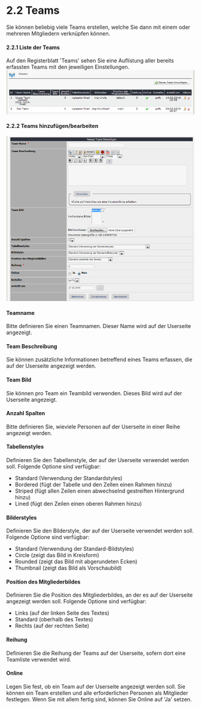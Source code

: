 # 2.2 Teams

Sie können beliebig viele Teams erstellen, welche Sie dann mit einem oder mehreren Mitgliedern verknüpfen können.

#### 2.2.1 Liste der Teams
Auf den Registerblatt 'Teams' sehen Sie eine Auflistung aller bereits erfassten Teams mit den jeweiligen Einstellungen.
![](../assets/2admin_teams_list.png)

#### 2.2.2 Teams hinzufügen/bearbeiten
![](../assets/2admin_teams_add.png)
#### Teamname
Bitte definieren Sie einen Teamnamen. Dieser Name wird auf der Userseite angezeigt.

#### Team Beschreibung
Sie können zusätzliche Informationen betreffend eines Teams erfassen, die auf der Userseite angezeigt werden.

#### Team Bild
Sie können pro Team ein Teambild verwenden. Dieses Bild wird auf der Userseite angezeigt.

#### Anzahl Spalten
Bitte definieren Sie, wieviele Personen auf der Userseite in einer Reihe angezeigt werden.

#### Tabellenstyles
Definieren Sie den Tabellenstyle, der auf der Userseite verwendet werden soll.
Folgende Optione sind verfügbar:
* Standard (Verwendung der Standardstyles)
* Bordered (fügt der Tabelle und den Zellen einen Rahmen hinzu)
* Striped (fügt allen Zeilen einen abwechselnd gestreiften Hintergrund hinzu)
* Lined (fügt den Zeilen einen oberen Rahmen hinzu)

#### Bilderstyles
Definieren Sie den Bilderstyle, der auf der Userseite verwendet werden soll.
Folgende Optione sind verfügbar:
* Standard (Verwendung der Standard-Bildstyles)
* Circle (zeigt das Bild in Kreisform)
* Rounded (zeigt das Bild mit abgerundeten Ecken)
* Thumbnail (zeigt das Bild als Vorschaubild)

#### Position des Mitgliederbildes
Definieren Sie die Position des Mitgliederbildes, an der es auf der Userseite angezeigt werden soll.
Folgende Optione sind verfügbar:
* Links (auf der linken Seite des Textes)
* Standard (oberhalb des Textes)
* Rechts (auf der rechten Seite)

#### Reihung
Definieren Sie die Reihung der Teams auf der Userseite, sofern dort eine Teamliste verwendet wird.

#### Online
Legen Sie fest, ob ein Team auf der Userseite angezeigt werden soll.
Sie können ein Team erstellen und alle erforderlichen Personen als Mitglieder festlegen. Wenn Sie mit allem fertig sind, können Sie Online auf 'Ja' setzen.
